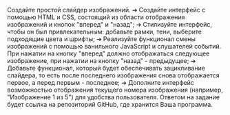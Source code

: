Создайте простой слайдер изображений.
➔	Создайте интерфейс с помощью HTML и CSS, состоящий из области отображения изображений и кнопок "вперед" и "назад";
➔	Стилизуйте интерфейс, чтобы он был привлекательным: добавьте рамки, тени, выберите подходящие цвета и шрифты;
➔	Реализуйте функционал смены изображений с помощью ванильного JavaScript и слушателей событий. При нажатии на кнопку "вперед" должно отображаться следующее изображение, при нажатии на кнопку "назад" - предыдущее;
➔	Добавьте функционал, который будет обеспечивать зацикливание слайдера, то есть после последнего изображения снова отображается первое, а перед первым - последнее;
➔	Дополните интерфейс возможностью отображения текущего номера изображения (например, "Изображение 1 из 5") для удобства пользователя.
Ответом на задание будет ссылка на репозиторий GitHub, где хранится Ваша программа.
